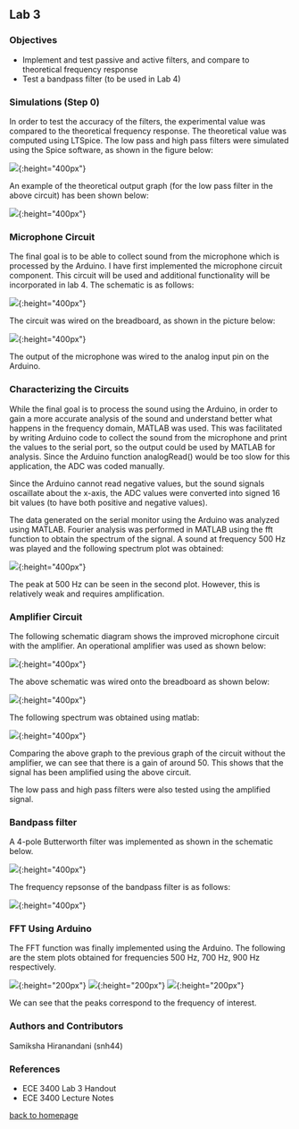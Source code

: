 ## Lab 3

### Objectives
* Implement and test passive and active filters, and compare to theoretical frequency response
* Test a bandpass filter (to be used in Lab 4)

### Simulations (Step 0)
In order to test the accuracy of the filters, the experimental value was compared to the theoretical frequency response. The theoretical value was computed using LTSpice. The low pass and high pass filters were simulated using the Spice software, as shown in the figure below: 

![](images/lab3/spice.png){:height="400px"}

An example of the theoretical output graph (for the low pass filter in the above circuit) has been shown below: 

![](images/lab3/spiceoutput.png){:height="400px"}

### Microphone Circuit   
The final goal is to be able to collect sound from the microphone which is processed by the Arduino. I have first implemented the microphone circuit component. This circuit will be used and additional functionality will be incorporated in lab 4. The schematic is as follows: 

![](images/lab3/microphoneschematic.png){:height="400px"}

The circuit was wired on the breadboard, as shown in the picture below: 

![](images/lab3/microphonecircuit.png){:height="400px"}

The output of the microphone was wired to the analog input pin on the Arduino. 

### Characterizing the Circuits 
While the final goal is to process the sound using the Arduino, in order to gain a more accurate analysis of the sound and understand better what happens in the frequency domain, MATLAB was used. This was facilitated by writing Arduino code to collect the sound from the microphone and print the values to the serial port, so the output could be used by MATLAB for analysis. Since the Arduino function analogRead() would be too slow for this application, the ADC was coded manually. 

Since the Arduino cannot read negative values, but the sound signals oscaillate about the x-axis, the ADC values were converted into signed 16 bit values (to have both positive and negative values). 

The data generated on the serial monitor using the Arduino was analyzed using MATLAB. Fourier analysis was performed in MATLAB using the fft function to obtain the spectrum of the signal. A sound at frequency 500 Hz was played and the following spectrum plot was obtained: 

![](images/lab3/spectrum.jpg){:height="400px"}

The peak at 500 Hz can be seen in the second plot. However, this is relatively weak and requires amplification. 

### Amplifier Circuit

The following schematic diagram shows the improved microphone circuit with the amplifier. An operational amplifier was used as shown below: 

![](images/lab3/amplifierschematic.png){:height="400px"}

The above schematic was wired onto the breadboard as shown below: 

![](images/lab3/amplifier.png){:height="400px"}

The following spectrum was obtained using matlab: 

![](images/lab3/amplifierspectrum.jpeg){:height="400px"}

Comparing the above graph to the previous graph of the circuit without the amplifier, we can see that there is a gain of around 50. This shows that the signal has been amplified using the above circuit. 

The low pass and high pass filters were also tested using the amplified signal. 

### Bandpass filter 
A 4-pole Butterworth filter was implemented as shown in the schematic below. 

![](images/lab3/butterworth.png){:height="400px"}

The frequency repsonse of the bandpass filter is as follows: 

![](images/lab3/bandpassgraph.jpg){:height="400px"}

### FFT Using Arduino
The FFT function was finally implemented using the Arduino. The following are the stem plots obtained for frequencies 500 Hz, 700 Hz, 900 Hz respectively. 

![](images/lab3/500Hz.jpg){:height="200px"}
![](images/lab3/700Hz.jpg){:height="200px"}
![](images/lab3/900Hz.jpg){:height="200px"}

We can see that the peaks correspond to the frequency of interest. 

### Authors and Contributors
Samiksha Hiranandani (snh44)

### References 
* ECE 3400 Lab 3 Handout 
* ECE 3400 Lecture Notes 

[back to homepage](https://pages.github.coecis.cornell.edu/snh44/ECE3400Wikipage/)





